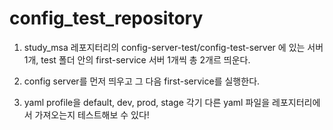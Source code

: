 # config_test_repository


1. study_msa 레포지터리의 config-server-test/config-test-server 에 있는 서버 1개, test 폴더 안의 first-service 서버 1개씩 총 2개르 띄운다.

2. config server를 먼저 띄우고 그 다음 first-service를 실행한다.

3. yaml profile을 default, dev, prod, stage 각기 다른 yaml 파일을 레포지터리에서 가져오는지 테스트해보 수 있다!
